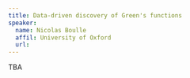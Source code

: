 ```yaml
---
title: Data-driven discovery of Green's functions
speaker: 
  name: Nicolas Boulle
  affil: University of Oxford
  url: 
---
```


TBA
